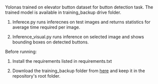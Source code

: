 Yolonas trained on elevator button dataset for button detection task. The trained model is available in training_backup drive folder. 

1. Inferece.py runs inferecnes on test images and returns statistics for average time required per image.

2. Inference_visual.py runs inference on selected image and shows bounding boxes on detected buttons. 

Before running: 

1. Install the requirements listed in requirements.txt

2. Download the training_backup folder from [here](https://drive.google.com/drive/folders/1KYKRCJL7PH7t3RpmdC353BePR5l-1ADi?usp=sharing) and keep it in the repository's root folder. 


